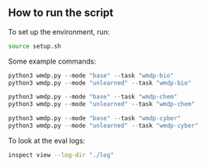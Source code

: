## How to run the script
To set up the environment, run:
```bash
source setup.sh
```

Some example commands:
```python
python3 wmdp.py --mode "base" --task "wmdp-bio"
python3 wmdp.py --mode "unlearned" --task "wmdp-bio"

python3 wmdp.py --mode "base" --task "wmdp-chem"
python3 wmdp.py --mode "unlearned" --task "wmdp-chem"

python3 wmdp.py --mode "base" --task "wmdp-cyber"
python3 wmdp.py --mode "unlearned" --task "wmdp-cyber"
```

To look at the eval logs:
```bash
inspect view --log-dir "./log"
```